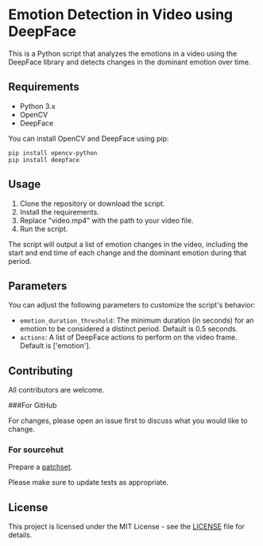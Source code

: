 # Emotion Detection in Video using DeepFace

This is a Python script that analyzes the emotions in a video using the DeepFace library and detects changes in the dominant emotion over time.

## Requirements

- Python 3.x
- OpenCV
- DeepFace

You can install OpenCV and DeepFace using pip:

```
pip install opencv-python
pip install deepface
```


## Usage

1. Clone the repository or download the script.
2. Install the requirements.
3. Replace "video.mp4" with the path to your video file.
4. Run the script.

The script will output a list of emotion changes in the video, including the start and end time of each change and the dominant emotion during that period.

## Parameters

You can adjust the following parameters to customize the script's behavior:

- `emotion_duration_threshold`: The minimum duration (in seconds) for an emotion to be considered a distinct period. Default is 0.5 seconds.
- `actions`: A list of DeepFace actions to perform on the video frame. Default is ['emotion'].

## Contributing

All contributors are welcome.

###For GitHub

For changes, please open an issue first to discuss what you would like to change.

### For sourcehut

Prepare a [patchset](https://man.sr.ht/git.sr.ht/#2-preparing-the-patchset).

Please make sure to update tests as appropriate.

## License

This project is licensed under the MIT License - see the [LICENSE](LICENSE) file for details.
